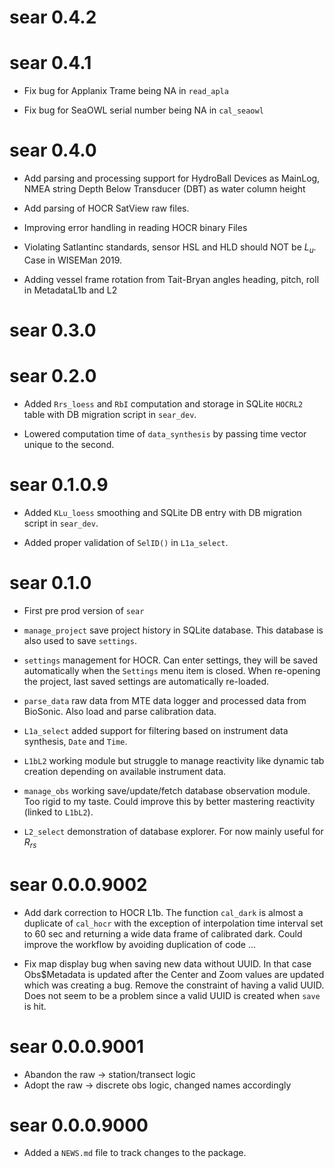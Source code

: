 # sear 0.4.2

# sear 0.4.1

* Fix bug for Applanix Trame being NA in `read_apla`

* Fix bug for SeaOWL serial number being NA in `cal_seaowl`

# sear 0.4.0

* Add parsing and processing support for HydroBall Devices as MainLog, NMEA string Depth Below Transducer (DBT) as water column height

* Add parsing of  HOCR SatView raw files.

* Improving error handling in reading HOCR binary Files

* Violating Satlantinc standards, sensor HSL and HLD should NOT be $L_u$. Case in WISEMan 2019.

* Adding vessel frame rotation from Tait-Bryan angles heading, pitch, roll in MetadataL1b and L2

# sear 0.3.0

# sear 0.2.0

* Added `Rrs_loess` and `RbI` computation and storage in SQLite `HOCRL2` table with DB migration script in `sear_dev`.

* Lowered computation time of `data_synthesis` by passing time vector unique to the second.

# sear 0.1.0.9

* Added `KLu_loess` smoothing and SQLite DB entry with DB migration script in `sear_dev`.

* Added proper validation of `SelID()` in `L1a_select`.

# sear 0.1.0

* First pre prod version of `sear`

* `manage_project` save project history in SQLite database. This database is also used to save `settings`.

* `settings` management for HOCR. Can enter settings, they will be saved automatically when the `Settings` menu item is closed. When re-opening the project, last saved settings are automatically re-loaded.

* `parse_data` raw data from MTE data logger and processed data from BioSonic. Also load and parse calibration data.

* `L1a_select` added support for filtering based on instrument data synthesis, `Date` and `Time`.

* `L1bL2` working module but struggle to manage reactivity like dynamic tab creation depending on available instrument data.

* `manage_obs` working save/update/fetch database observation module. Too rigid to my taste. Could improve this by better mastering reactivity (linked to `L1bL2`).

* `L2_select` demonstration of database explorer. For now mainly useful for $R_{rs}$ 

# sear 0.0.0.9002

* Add dark correction to HOCR L1b. The function `cal_dark` is almost a duplicate of `cal_hocr` with the exception of interpolation time interval set to 60 sec and returning a wide data frame of calibrated dark. Could improve the workflow by avoiding duplication of code ...

* Fix map display bug when saving new data without UUID. In that case Obs$Metadata is updated after the Center and Zoom values are updated which was creating a bug. Remove the constraint of having a valid UUID. Does not seem to be a problem since a valid UUID is created when `save` is hit.

# sear 0.0.0.9001

* Abandon the raw -> station/transect logic
* Adopt the raw -> discrete obs logic, changed names accordingly

# sear 0.0.0.9000

* Added a `NEWS.md` file to track changes to the package.

